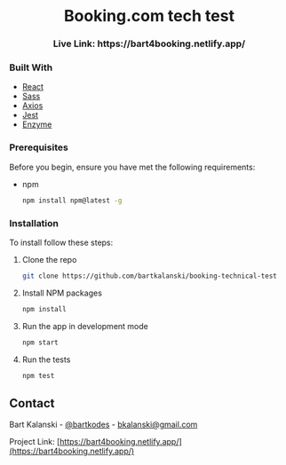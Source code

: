 <br />
<p align="center">
  <h1 align="center">Booking.com tech test</h3>

  <h3 align="center">
    Live Link: https://bart4booking.netlify.app/
  </h6>
</p>



### Built With

* [React](https://reactjs.org/)
* [Sass](https://sass-lang.com/)
* [Axios](https://www.npmjs.com/package/axios)
* [Jest](https://jestjs.io/)
* [Enzyme](https://enzymejs.github.io/enzyme/)



### Prerequisites

Before you begin, ensure you have met the following requirements:

* npm
  ```sh
  npm install npm@latest -g
  ```


### Installation

To install follow these steps:

1. Clone the repo
   ```sh
   git clone https://github.com/bartkalanski/booking-technical-test
   ```
2. Install NPM packages
   ```sh
   npm install
   ```
3. Run the app in development mode
     ```sh
   npm start
   ```
4. Run the tests
     ```sh
   npm test
   ```


## Contact

Bart Kalanski - [@bartkodes](https://twitter.com/bartkodes) - bkalanski@gmail.com

Project Link: [https://bart4booking.netlify.app/](https://bart4booking.netlify.app/)


